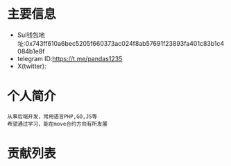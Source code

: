 # 主要信息
- Sui钱包地址:0x743ff610a6bec5205f660373ac024f8ab57691f23893fa401c83b1c4084b1e8f
- telegram ID:https://t.me/pandas1235
- X(twitter): 

# 个人简介
    从事后端开发，常用语言PHP,GO,JS等
    希望通过学习，能在move合约方向有所发展

# 贡献列表

